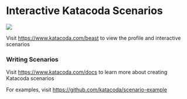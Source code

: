 # Interactive Katacoda Scenarios

[![](http://shields.katacoda.com/katacoda/beast/count.svg)](https://www.katacoda.com/beast "Get your profile on Katacoda.com")

Visit https://www.katacoda.com/beast to view the profile and interactive scenarios

### Writing Scenarios
Visit https://www.katacoda.com/docs to learn more about creating Katacoda scenarios

For examples, visit https://github.com/katacoda/scenario-example
